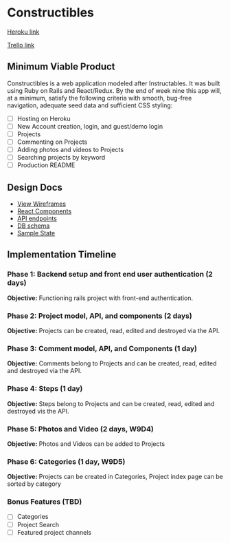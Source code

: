 # Constructibles

[Heroku link][heroku]

[Trello link][trello]


[heroku]: https://constructibles.herokuapp.com
[trello]: https://trello.com/b/pXr7RJrL/constructibles

## Minimum Viable Product

Constructibles is a web application modeled after Instructables. It was built using Ruby on Rails and React/Redux. By the end of week nine this app will, at a minimum, satisfy the following criteria with smooth, bug-free navigation, adequate seed data and sufficient CSS styling:

- [ ] Hosting on Heroku
- [ ] New Account creation, login, and guest/demo login
- [ ] Projects
- [ ] Commenting on Projects
- [ ] Adding photos and videos to Projects
- [ ] Searching projects by keyword
- [ ] Production README

## Design Docs
- [View Wireframes][wireframes]
- [React Components][components]
- [API endpoints][api-endpoints]
- [DB schema][schema]
- [Sample State][sample-state]

[wireframes]: wireframes
[components]: component-hierarchy.md
[sample-state]: sample-state.md
[api-endpoints]: api-endpoints.md
[schema]: schema.md

## Implementation Timeline

### Phase 1: Backend setup and front end user authentication (2 days)

**Objective:** Functioning rails project with front-end authentication.

### Phase 2: Project model, API, and components (2 days)

**Objective:** Projects can be created, read, edited and destroyed via the API.

### Phase 3: Comment model, API, and Components (1 day)

**Objective:** Comments belong to Projects and can be created, read, edited and destroyed via the API.

### Phase 4: Steps (1 day)

**Objective:** Steps belong to Projects and can be created, read, edited and destroyed vis the API.

### Phase 5: Photos and Video (2 days, W9D4)

**Objective:** Photos and Videos can be added to Projects

### Phase 6: Categories (1 day, W9D5)

**Objective:** Projects can be created in Categories, Project index page can be sorted by category



### Bonus Features (TBD)
- [ ] Categories
- [ ] Project Search
- [ ] Featured project channels
